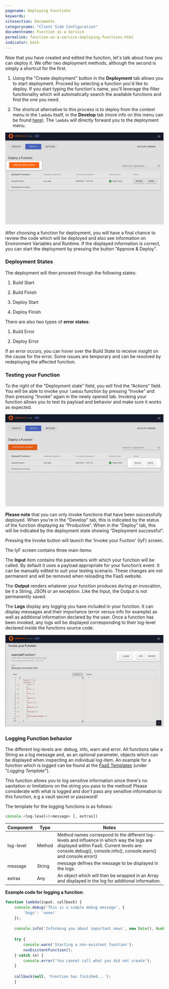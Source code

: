 ```yaml
---
pagename: Deploying Functions
keywords:
sitesection: Documents
categoryname: "Client Side Configuration"
documentname: Function as a Service
permalink: function-as-a-service-deploying-functions.html
indicator: both
---
```

Now that you have created and edited the function, let's talk about how you can deploy it. We offer two deployment methods, although the second is simply a shortcut for the first.

1. Using the "Create deployment" button in the **Deployment** tab allows you to start deployment. Proceed by selecting a function you'd like to deploy. If you start typing the function's name, you'll leverage the filter functionality which will automatically search the available functions and find the one you need.

2. The shortcut alternative to this process is to deploy from the context menu in the `lambda` itself, in the **Develop** tab (more info on this menu can be found [here](function-as-a-service-developing-with-faas.html#code-completion--context-menu)). The `lambda` will directly forward you to the deployment menu.

![](img/faas-deploy.png)

After choosing a function for deployment, you will have a final chance to review the code which will be deployed and also see information on Environment Variables and Runtime. If the displayed information is correct, you can start the deployment by pressing the button "Approve & Deploy".

### Deployment States

The deployment will then proceed through the following states:

1. Build Start

2. Build Finish

3. Deploy Start

4. Deploy Finish

There are also two types of **error states**:

1. Build Error

2. Deploy Error

If an error occurs, you can hover over the Build State to receive insight on the cause for the error. Some issues are temporary and can be resolved by redeploying the affected function.

### Testing your Function

To the right of the "Deployment state" field, you will find the “Actions” field. You will be able to invoke your `lambda` function by pressing “Invoke” and then pressing “Invoke” again in the newly opened tab. Invoking your function allows you to test its payload and behavior and make sure it works as expected.

![](img/faas-actions.png)

**Please note** that you can only invoke functions that have been successfully deployed. When you’re in the "Develop" tab, this is indicated by the status of the function displaying as “Productive”. When in the “Deploy” tab, this will be indicated by the deployment state showing “Deployment successful”.

Pressing the Invoke button will launch the 'Invoke your Fuction' (IyF) screen.

The IyF screen contains three main items:

The **Input** item contains the parameters with which your function will be called. By default it uses a payload appropriate for your function’s event. It can be manually edited to suit your testing scenario. These changes are not permanent and will be removed when reloading the FaaS website.

The **Output** renders whatever your function produces during an invocation, be it a String, JSON or an exception. Like the Input, the Output is not permanently saved.

The **Logs** display any logging you have included in your function. It can display messages and their importance (error versus info for example) as well as additional information declared by the user. Once a function has been invoked, any logs will be displayed corresponding to their log-level declared inside the functions source code.

![](img/faas-invoke.png)

### Logging Function behavior

The different log-levels are: debug, info, warn and error. All functions take a String as a log message and, as an optional parameter, objects which can be displayed when inspecting an individual log-item. An example for a function which is logged can be found at the [FaaS Templates](function-as-a-service-templates.html) (under "*Logging Template*").

<div class="important">This function allows you to log sensitive information since there's no sanitation or limitations on the string you pass to the method! Please considerate with what is logged and don't pass any sensitive information to this function, e.g a vault secret or password!</div>

The template for the logging functions is as follows:

```javascript
console.<log-level>(<message> [, extras])
```

<table>
<thead>
	<tr>
		<th>Component</th>
		<th>Type</th>
		<th>Notes</th>
	</tr>
</thead>
<tbody>
  <tr>
    <td>log-level</td>
    <td>Method</td>
    <td>Method names correspond to the different log-levels and influence in which way the logs are displayed within FaaS. Current levels are:
console.debug(), console.info(), console.warn() and console.error()</td>
  </tr>
  <tr>
    <td>message</td>
    <td>String</td>
    <td>message defines the message to be displayed in the logs.</td>
  </tr>
  <tr>
    <td>extras</td>
    <td>Any</td>
    <td>An object which will then be wrapped in an Array and displayed in the log for additional information.</td>
  </tr>
</tbody>
</table>

**Example code for logging a function**:

```javascript
function lambda(input, callback) {
	console.debug('This is a simple debug message', {
		'bugs': 'none!'
	});

	console.info('Informing you about important news', new Date(), Number.MAX_SAFE_INTEGER);

	try {
		console.warn('Starting a non-existent function');
		nonExistentFunction();
	} catch (e) {
		console.error('You cannot call what you did not create');
	}

	callback(null, 'Function has finished...');
	}
```
